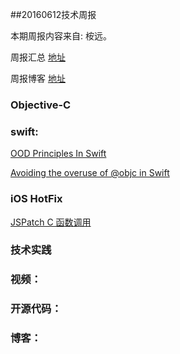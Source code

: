 
##20160612技术周报

本期周报内容来自: 桉远。

周报汇总 [地址](https://github.com/BaiduHiDeviOS/iOS-Tech-Weekly)

周报博客 [地址](http://baiduhidevios.github.io/)

### Objective-C


### swift:

[OOD Principles In Swift](https://github.com/ochococo/OOD-Principles-In-Swift)

[Avoiding the overuse of @objc in Swift](http://www.jessesquires.com/avoiding-objc-in-swift/)


### iOS HotFix

[JSPatch C 函数调用](https://github.com/bang590/JSPatch/wiki/C-%E5%87%BD%E6%95%B0%E8%B0%83%E7%94%A8)


### 技术实践


### 视频：


### 开源代码：




### 博客：
